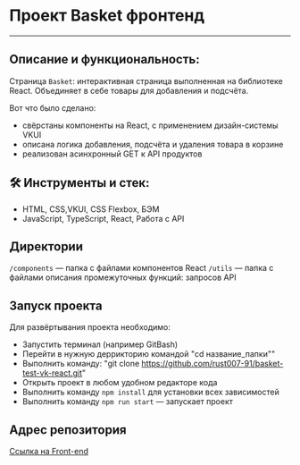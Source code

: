 # Проект Basket фронтенд

---
## Описание и функциональность:

Страница `Basket`: интерактивная страница выполненная на библиотеке React.
Объединяет в себе товары для добавления и подсчёта.

Вот что было сделано:

* свёрстаны компоненты на React, с применением дизайн-системы VKUI
* описана логика добавления, подсчёта и удаления товара в корзине
* реализован асинхронный GET к API продуктов

## 🛠️ Инструменты и стек:

* HTML, CSS,VKUI, CSS Flexbox, БЭМ
* JavaScript, TypeScript, React, Работа с API

## Директории

`/components` — папка с файлами компонентов React
`/utils` — папка с файлами описания промежуточных функций: запросов API

## Запуск проекта

Для развёртывания проекта необходимо:
* Запустить терминал (например GitBash)
* Перейти в нужную деррикторию командой "cd название_папки""
* Выполнить команду: "git clone https://github.com/rust007-91/basket-test-vk-react.git"
* Открыть проект в любом удобном редакторе кода
* Выполнить команду `npm install` для установки всех зависимостей
* Выполнить команду `npm run start` — запускает проект

## Адрес репозитория

[Ссылка на Front-end](https://github.com/rust007-91/basket-test-vk-react)
